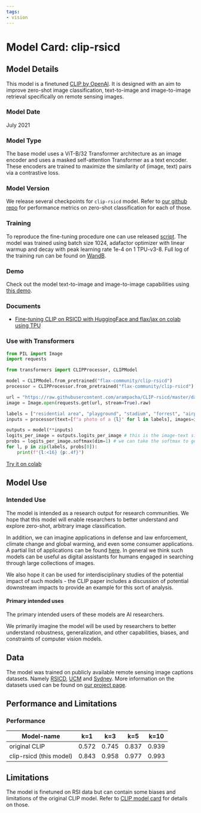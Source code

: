 ```yaml
---
tags:
- vision
---
```


# Model Card: clip-rsicd

## Model Details

This model is a finetuned [CLIP by OpenAI](https://huggingface.co/openai/clip-vit-base-patch32). It is designed with an aim to improve zero-shot image classification, text-to-image and image-to-image retrieval specifically on remote sensing images.

### Model Date

July 2021

### Model Type

The base model uses a ViT-B/32 Transformer architecture as an image encoder and uses a masked self-attention Transformer as a text encoder. These encoders are trained to maximize the similarity of (image, text) pairs via a contrastive loss.

### Model Version

We release several checkpoints for `clip-rsicd` model. Refer to [our github repo](https://github.com/arampacha/CLIP-rsicd#evaluation-results) for performance metrics on zero-shot classification for each of those.

### Training

To reproduce the fine-tuning procedure one can use released [script](https://github.com/arampacha/CLIP-rsicd/blob/master/run_clip_flax_tv.py). 
The model was trained using batch size 1024, adafactor optimizer with linear warmup and decay with peak learning rate 1e-4 on 1 TPU-v3-8.
Full log of the training run can be found on [WandB](https://wandb.ai/wandb/hf-flax-clip-rsicd/runs/1ts243k3).

### Demo

Check out the model text-to-image and image-to-image capabilities using [this demo](https://huggingface.co/spaces/sujitpal/clip-rsicd-demo).


### Documents

- [Fine-tuning CLIP on RSICD with HuggingFace and flax/jax on colab using TPU](https://colab.research.google.com/github/arampacha/CLIP-rsicd/blob/master/nbs/Finetuning_CLIP_with_HF_and_jax.ipynb)


### Use with Transformers

```py
from PIL import Image
import requests

from transformers import CLIPProcessor, CLIPModel

model = CLIPModel.from_pretrained("flax-community/clip-rsicd")
processor = CLIPProcessor.from_pretrained("flax-community/clip-rsicd")

url = "https://raw.githubusercontent.com/arampacha/CLIP-rsicd/master/data/stadium_1.jpg"
image = Image.open(requests.get(url, stream=True).raw)

labels = ["residential area", "playground", "stadium", "forrest", "airport"]
inputs = processor(text=[f"a photo of a {l}" for l in labels], images=image, return_tensors="pt", padding=True)

outputs = model(**inputs)
logits_per_image = outputs.logits_per_image # this is the image-text similarity score
probs = logits_per_image.softmax(dim=1) # we can take the softmax to get the label probabilities
for l, p in zip(labels, probs[0]):
    print(f"{l:<16} {p:.4f}")
```
[Try it on colab](https://colab.research.google.com/github/arampacha/CLIP-rsicd/blob/master/nbs/clip_rsicd_zero_shot.ipynb)


## Model Use

### Intended Use

The model is intended as a research output for research communities. We hope that this model will enable researchers to better understand and explore zero-shot, arbitrary image classification. 

In addition, we can imagine applications in defense and law enforcement, climate change and global warming, and even some consumer applications. A partial list of applications can be found [here](https://github.com/arampacha/CLIP-rsicd#applications). In general we think such models can be useful as digital assistants for humans engaged in searching through large collections of images.

We also hope it can be used for interdisciplinary studies of the potential impact of such models - the CLIP paper includes a discussion of potential downstream impacts to provide an example for this sort of analysis.


#### Primary intended uses

The primary intended users of these models are AI researchers.

We primarily imagine the model will be used by researchers to better understand robustness, generalization, and other capabilities, biases, and constraints of computer vision models.



## Data

The model was trained on publicly available remote sensing image captions datasets. Namely [RSICD](https://github.com/201528014227051/RSICD_optimal), [UCM](https://mega.nz/folder/wCpSzSoS#RXzIlrv--TDt3ENZdKN8JA) and [Sydney](https://mega.nz/folder/pG4yTYYA#4c4buNFLibryZnlujsrwEQ). More information on the datasets used can be found on [our project page](https://github.com/arampacha/CLIP-rsicd#dataset).


## Performance and Limitations

### Performance

| Model-name                       | k=1   | k=3   | k=5   | k=10  |
| -------------------------------- | ----- | ----- | ----- | ----- |
| original CLIP                    | 0.572 | 0.745 | 0.837 | 0.939 |
| clip-rsicd (this model)          | 0.843 | 0.958 | 0.977 | 0.993 |

## Limitations

The model is finetuned on RSI data but can contain some biases and limitations of the original CLIP model. Refer to [CLIP model card](https://huggingface.co/openai/clip-vit-base-patch32#limitations) for details on those.
